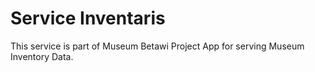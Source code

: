 # Service Inventaris

This service is part of Museum Betawi Project App for serving Museum Inventory Data.
